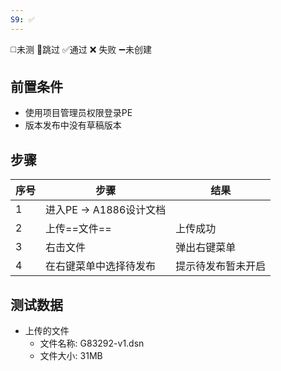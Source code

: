 ```yaml
---
S9: ✅
---
```

◻️未测    🚫跳过     ✅通过    ❌ 失败    ➖未创建

## 前置条件

- 使用项目管理员权限登录PE
- 版本发布中没有草稿版本

## 步骤

| 序号  | 步骤                | 结果        |
| --- | ----------------- | --------- |
| 1   | 进入PE -> A1886设计文档 |           |
| 2   | 上传==文件==          | 上传成功      |
| 3   | 右击文件              | 弹出右键菜单    |
| 4   | 在右键菜单中选择待发布       | 提示待发布暂未开启 |

## 测试数据

- 上传的文件
	- 文件名称: G83292-v1.dsn
	- 文件大小: 31MB
